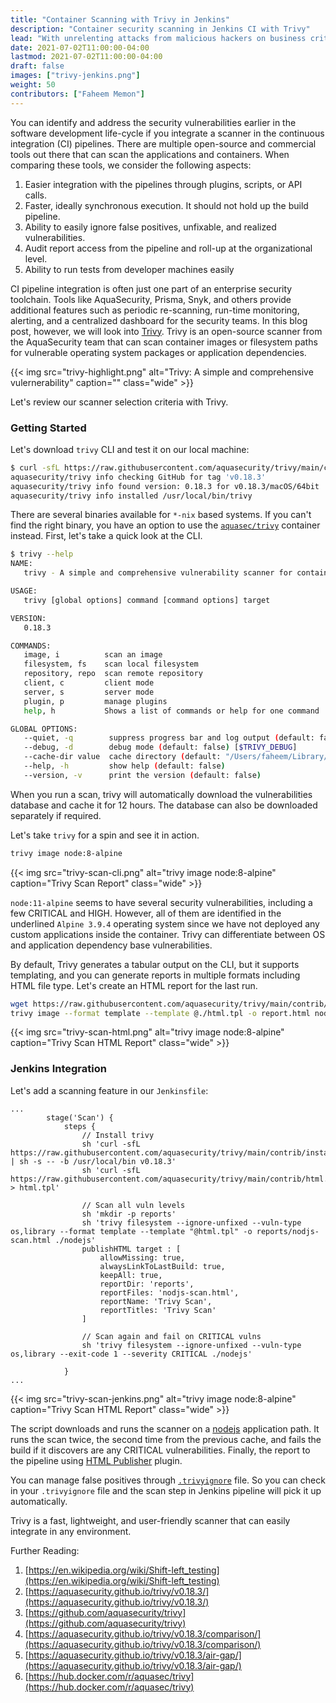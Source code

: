 ```yaml
---
title: "Container Scanning with Trivy in Jenkins"
description: "Container security scanning in Jenkins CI with Trivy"
lead: "With unrelenting attacks from malicious hackers on business critical software and infrastructure, the \"Shift-left\" approach for security testing is gaining more momentum inside the enterprises. "
date: 2021-07-02T11:00:00-04:00
lastmod: 2021-07-02T11:00:00-04:00
draft: false
images: ["trivy-jenkins.png"]
weight: 50
contributors: ["Faheem Memon"]
---
```


You can identify and address the security vulnerabilities earlier in the software development life-cycle if you integrate a scanner in the continuous integration (CI) pipelines. There are multiple open-source and commercial tools out there that can scan the applications and containers. When comparing these tools, we consider the following aspects:

1. Easier integration with the pipelines through plugins, scripts, or API calls.
2. Faster, ideally synchronous execution. It should not hold up the build pipeline.
3. Ability to easily ignore false positives, unfixable, and realized vulnerabilities.
4. Audit report access from the pipeline and roll-up at the organizational level.
5. Ability to run tests from developer machines easily

CI pipeline integration is often just one part of an enterprise security toolchain. Tools like AquaSecurity, Prisma, Snyk, and others provide additional features such as periodic re-scanning, run-time monitoring, alerting, and a centralized dashboard for the security teams. In this blog post, however, we will look into [Trivy](https://github.com/aquasecurity/trivy). Trivy is an open-source scanner from the AquaSecurity team that can scan container images or filesystem paths for vulnerable operating system packages or application dependencies.

{{< img src="trivy-highlight.png" alt="Trivy: A simple and comprehensive vulernerability" caption="" class="wide" >}}

Let's review our scanner selection criteria with Trivy.

### Getting Started

Let's download `trivy` CLI and test it on our local machine:

```bash
$ curl -sfL https://raw.githubusercontent.com/aquasecurity/trivy/main/contrib/install.sh | sh -s -- -b /usr/local/bin v0.18.3
aquasecurity/trivy info checking GitHub for tag 'v0.18.3'
aquasecurity/trivy info found version: 0.18.3 for v0.18.3/macOS/64bit
aquasecurity/trivy info installed /usr/local/bin/trivy
```

There are several binaries available for `*-nix` based systems. If you can't find the right binary, you have an option to use the [`aquasec/trivy`](https://hub.docker.com/r/aquasec/trivy) container instead. First, let's take a quick look at the CLI.

```bash
$ trivy --help
NAME:
   trivy - A simple and comprehensive vulnerability scanner for containers

USAGE:
   trivy [global options] command [command options] target

VERSION:
   0.18.3

COMMANDS:
   image, i          scan an image
   filesystem, fs    scan local filesystem
   repository, repo  scan remote repository
   client, c         client mode
   server, s         server mode
   plugin, p         manage plugins
   help, h           Shows a list of commands or help for one command

GLOBAL OPTIONS:
   --quiet, -q        suppress progress bar and log output (default: false) [$TRIVY_QUIET]
   --debug, -d        debug mode (default: false) [$TRIVY_DEBUG]
   --cache-dir value  cache directory (default: "/Users/faheem/Library/Caches/trivy") [$TRIVY_CACHE_DIR]
   --help, -h         show help (default: false)
   --version, -v      print the version (default: false)
```

When you run a scan, trivy will automatically download the vulnerabilities database and cache it for 12 hours. The database can also be downloaded separately if required.

Let's take `trivy` for a spin and see it in action.

```bash
trivy image node:8-alpine
```

{{< img src="trivy-scan-cli.png" alt="trivy image node:8-alpine" caption="Trivy Scan Report" class="wide" >}}

`node:11-alpine` seems to have several security vulnerabilities, including a few CRITICAL and HIGH. However, all of them are identified in the underlined `Alpine 3.9.4` operating system since we have not deployed any custom applications inside the container. Trivy can differentiate between OS and application dependency base vulnerabilities.

By default, Trivy generates a tabular output on the CLI, but it supports templating, and you can generate reports in multiple formats including HTML file type. Let's create an HTML report for the last run.

```bash
wget https://raw.githubusercontent.com/aquasecurity/trivy/main/contrib/html.tpl
trivy image --format template --template @./html.tpl -o report.html node:11-alpine
```

{{< img src="trivy-scan-html.png" alt="trivy image node:8-alpine" caption="Trivy Scan HTML Report" class="wide" >}}

### Jenkins Integration

Let's add a scanning feature in our `Jenkinsfile`:

```jenkinsfile
...
        stage('Scan') {
            steps {
                // Install trivy
                sh 'curl -sfL https://raw.githubusercontent.com/aquasecurity/trivy/main/contrib/install.sh | sh -s -- -b /usr/local/bin v0.18.3'
                sh 'curl -sfL https://raw.githubusercontent.com/aquasecurity/trivy/main/contrib/html.tpl > html.tpl'

                // Scan all vuln levels
                sh 'mkdir -p reports'
                sh 'trivy filesystem --ignore-unfixed --vuln-type os,library --format template --template "@html.tpl" -o reports/nodjs-scan.html ./nodejs'
                publishHTML target : [
                    allowMissing: true,
                    alwaysLinkToLastBuild: true,
                    keepAll: true,
                    reportDir: 'reports',
                    reportFiles: 'nodjs-scan.html',
                    reportName: 'Trivy Scan',
                    reportTitles: 'Trivy Scan'
                ]

                // Scan again and fail on CRITICAL vulns
                sh 'trivy filesystem --ignore-unfixed --vuln-type os,library --exit-code 1 --severity CRITICAL ./nodejs'

            }
...
```

{{< img src="trivy-scan-jenkins.png" alt="trivy image node:8-alpine" caption="Trivy Scan HTML Report" class="wide" >}}

The script downloads and runs the scanner on a [nodejs](https://github.com/faheem556/funfact) application path. It runs the scan twice, the second time from the previous cache, and fails the build if it discovers are any CRITICAL vulnerabilities. Finally, the report to the pipeline using [HTML Publisher](https://plugins.jenkins.io/htmlpublisher/) plugin.

You can manage false positives through [`.trivyignore`](https://aquasecurity.github.io/trivy/v0.18.3/examples/filter/#by-vulnerability-ids) file. So you can check in your `.trivyignore` file and the scan step in Jenkins pipeline will pick it up automatically.

Trivy is a fast, lightweight, and user-friendly scanner that can easily integrate in any environment.

Further Reading:

1. [https://en.wikipedia.org/wiki/Shift-left_testing](https://en.wikipedia.org/wiki/Shift-left_testing)
2. [https://aquasecurity.github.io/trivy/v0.18.3/](https://aquasecurity.github.io/trivy/v0.18.3/)
3. [https://github.com/aquasecurity/trivy](https://github.com/aquasecurity/trivy)
4. [https://aquasecurity.github.io/trivy/v0.18.3/comparison/](https://aquasecurity.github.io/trivy/v0.18.3/comparison/)
5. [https://aquasecurity.github.io/trivy/v0.18.3/air-gap/](https://aquasecurity.github.io/trivy/v0.18.3/air-gap/)
6. [https://hub.docker.com/r/aquasec/trivy](https://hub.docker.com/r/aquasec/trivy)
